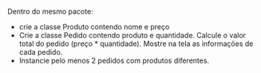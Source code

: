 Dentro do mesmo pacote:

- crie a classe Produto contendo nome e preço
- Crie a classe Pedido contendo produto e quantidade. Calcule o valor total do pedido (preço * quantidade). Mostre na tela as informações de cada pedido.
- Instancie pelo menos 2 pedidos com produtos diferentes.
